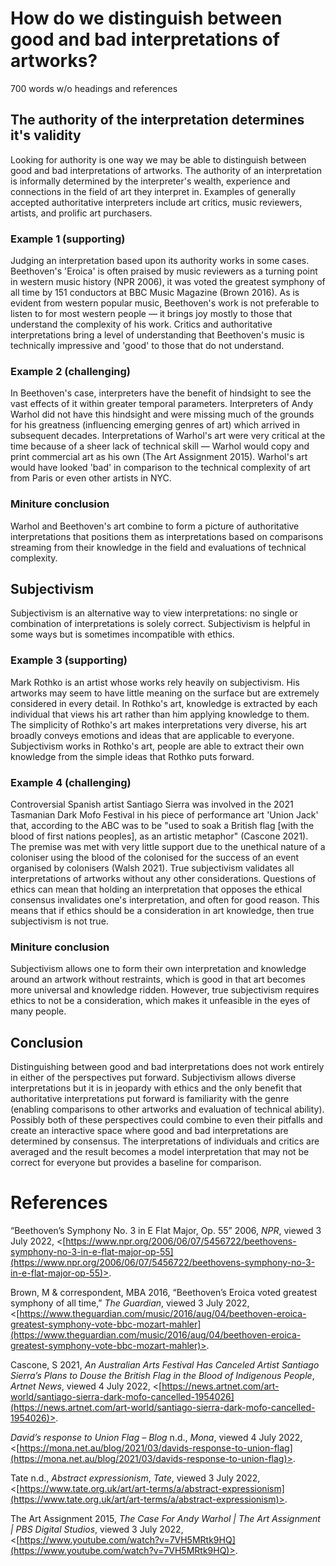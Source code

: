 # How do we distinguish between good and bad interpretations of artworks?
700 words w/o headings and references
## The authority of the interpretation determines it's validity
Looking for authority is one way we may be able to distinguish between good and bad interpretations of artworks. The authority of an interpretation is informally determined by the interpreter's wealth, experience and connections in the field of art they interpret in. Examples of generally accepted authoritative interpreters include art critics, music reviewers, artists, and prolific art purchasers.  
### Example 1 (supporting)
Judging an interpretation based upon its authority works in some cases. Beethoven's 'Eroica' is often praised by music reviewers as a turning point in western music history (NPR 2006), it was voted the greatest symphony of all time by 151 conductors at BBC Music Magazine (Brown 2016). As is evident from western popular music, Beethoven's work is not preferable to listen to for most western people — it brings joy mostly to those that understand the complexity of his work. Critics and authoritative interpretations bring a level of understanding that Beethoven's music is technically impressive and 'good' to those that do not understand.
### Example 2 (challenging)
In Beethoven's case, interpreters have the benefit of hindsight to see the vast effects of it within greater temporal parameters. Interpreters of Andy Warhol did not have this hindsight and were missing much of the grounds for his greatness (influencing emerging genres of art) which arrived in subsequent decades. Interpretations of Warhol's art were very critical at the time because of a sheer lack of technical skill — Warhol would copy and print commercial art as his own (The Art Assignment 2015). Warhol's art would have looked 'bad' in comparison to the technical complexity of art from Paris or even other artists in NYC. 
### Miniture conclusion
Warhol and Beethoven's art combine to form a picture of authoritative interpretations that positions them as interpretations based on comparisons streaming from their knowledge in the field and evaluations of technical complexity. 
## Subjectivism
Subjectivism is an alternative way to view interpretations: no single or combination of interpretations is solely correct. Subjectivism is helpful in some ways but is sometimes incompatible with ethics.
### Example 3 (supporting)
Mark Rothko is an artist whose works rely heavily on subjectivism. His artworks may seem to have little meaning on the surface but are extremely considered in every detail. In Rothko's art, knowledge is extracted by each individual that views his art rather than him applying knowledge to them. The simplicity of Rothko's art makes interpretations very diverse, his art broadly conveys emotions and ideas that are applicable to everyone. Subjectivism works in Rothko's art, people are able to extract their own knowledge from the simple ideas that Rothko puts forward. 
### Example 4 (challenging)
 Controversial Spanish artist Santiago Sierra was involved in the 2021 Tasmanian Dark Mofo Festival in his piece of performance art 'Union Jack' that, according to the ABC was to be "used to soak a British flag [with the blood of first nations peoples], as an artistic metaphor" (Cascone 2021). The premise was met with very little support due to the unethical nature of a coloniser using the blood of the colonised for the success of an event organised by colonisers (Walsh 2021). True subjectivism validates all interpretations of artworks without any other considerations. Questions of ethics can mean that holding an interpretation that opposes the ethical consensus invalidates one's interpretation, and often for good reason. This means that if ethics should be a consideration in art knowledge, then true subjectivism is not true. 
### Miniture conclusion
Subjectivism allows one to form their own interpretation and knowledge around an artwork without restraints, which is good in that art becomes more universal and knowledge ridden. However, true subjectivism requires ethics to not be a consideration, which makes it unfeasible in the eyes of many people.
## Conclusion
Distinguishing between good and bad interpretations does not work entirely in either of the perspectives put forward. Subjectivism allows diverse interpretations but it is in jeopardy with ethics and the only benefit that authoritative interpretations put forward is familiarity with the genre (enabling comparisons to other artworks and evaluation of technical ability). Possibly both of these perspectives could combine to even their pitfalls and create an interactive space where good and bad interpretations are determined by consensus. The interpretations of individuals and critics are averaged and the result becomes a model interpretation that may not be correct for everyone but provides a baseline for comparison.
# References 
“Beethoven’s Symphony No. 3 in E Flat Major, Op. 55” 2006, _NPR_, viewed 3 July 2022, <[https://www.npr.org/2006/06/07/5456722/beethovens-symphony-no-3-in-e-flat-major-op-55](https://www.npr.org/2006/06/07/5456722/beethovens-symphony-no-3-in-e-flat-major-op-55)>.

Brown, M & correspondent, MBA 2016, “Beethoven’s Eroica voted greatest symphony of all time,” _The Guardian_, viewed 3 July 2022, <[https://www.theguardian.com/music/2016/aug/04/beethoven-eroica-greatest-symphony-vote-bbc-mozart-mahler](https://www.theguardian.com/music/2016/aug/04/beethoven-eroica-greatest-symphony-vote-bbc-mozart-mahler)>.

Cascone, S 2021, _An Australian Arts Festival Has Canceled Artist Santiago Sierra’s Plans to Douse the British Flag in the Blood of Indigenous People_, _Artnet News_, viewed 4 July 2022, <[https://news.artnet.com/art-world/santiago-sierra-dark-mofo-cancelled-1954026](https://news.artnet.com/art-world/santiago-sierra-dark-mofo-cancelled-1954026)>.

_David’s response to Union Flag – Blog_ n.d., _Mona_, viewed 4 July 2022, <[https://mona.net.au/blog/2021/03/davids-response-to-union-flag](https://mona.net.au/blog/2021/03/davids-response-to-union-flag)>.

Tate n.d., _Abstract expressionism_, _Tate_, viewed 3 July 2022, <[https://www.tate.org.uk/art/art-terms/a/abstract-expressionism](https://www.tate.org.uk/art/art-terms/a/abstract-expressionism)>.

The Art Assignment 2015, _The Case For Andy Warhol | The Art Assignment | PBS Digital Studios_, viewed 3 July 2022, <[https://www.youtube.com/watch?v=7VH5MRtk9HQ](https://www.youtube.com/watch?v=7VH5MRtk9HQ)>.